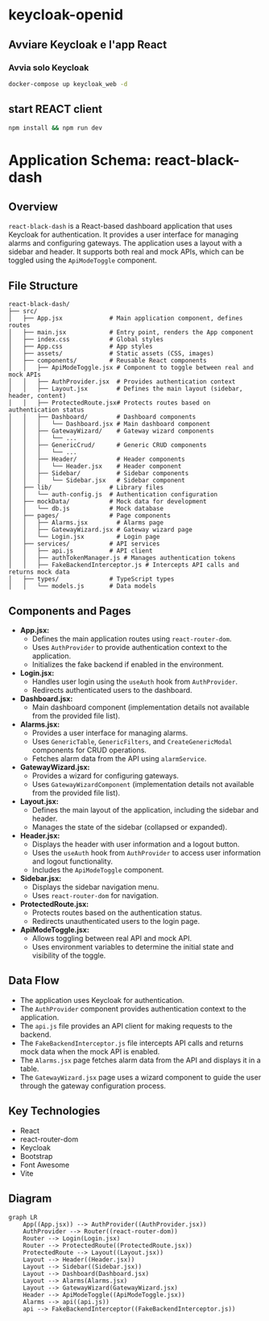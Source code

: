 # keycloak-openid

## Avviare Keycloak e l'app React

### Avvia solo Keycloak
```sh
docker-compose up keycloak_web -d
```
## start REACT client
```sh
npm install && npm run dev
```



# Application Schema: react-black-dash

## Overview

`react-black-dash` is a React-based dashboard application that uses Keycloak for authentication.
It provides a user interface for managing alarms and configuring gateways.
The application uses a layout with a sidebar and header.
It supports both real and mock APIs, which can be toggled using the `ApiModeToggle` component.

## File Structure

```
react-black-dash/
├── src/
│   ├── App.jsx             # Main application component, defines routes
│   ├── main.jsx            # Entry point, renders the App component
│   ├── index.css           # Global styles
│   ├── App.css             # App styles
│   ├── assets/             # Static assets (CSS, images)
│   ├── components/         # Reusable React components
│   │   ├── ApiModeToggle.jsx # Component to toggle between real and mock APIs
│   │   ├── AuthProvider.jsx  # Provides authentication context
│   │   ├── Layout.jsx        # Defines the main layout (sidebar, header, content)
│   │   ├── ProtectedRoute.jsx# Protects routes based on authentication status
│   │   ├── Dashboard/        # Dashboard components
│   │   │   └── Dashboard.jsx # Main dashboard component
│   │   ├── GatewayWizard/    # Gateway wizard components
│   │   │   └── ...
│   │   ├── GenericCrud/      # Generic CRUD components
│   │   │   └── ...
│   │   ├── Header/           # Header components
│   │   │   └── Header.jsx    # Header component
│   │   ├── Sidebar/          # Sidebar components
│   │   │   └── Sidebar.jsx   # Sidebar component
│   ├── lib/                # Library files
│   │   └── auth-config.js  # Authentication configuration
│   ├── mockData/           # Mock data for development
│   │   └── db.js           # Mock database
│   ├── pages/              # Page components
│   │   ├── Alarms.jsx        # Alarms page
│   │   ├── GatewayWizard.jsx # Gateway wizard page
│   │   └── Login.jsx         # Login page
│   ├── services/           # API services
│   │   ├── api.js          # API client
│   │   ├── authTokenManager.js # Manages authentication tokens
│   │   ├── FakeBackendInterceptor.js # Intercepts API calls and returns mock data
│   ├── types/              # TypeScript types
│   │   └── models.js       # Data models
```

## Components and Pages

*   **App.jsx:**
    *   Defines the main application routes using `react-router-dom`.
    *   Uses `AuthProvider` to provide authentication context to the application.
    *   Initializes the fake backend if enabled in the environment.
*   **Login.jsx:**
    *   Handles user login using the `useAuth` hook from `AuthProvider`.
    *   Redirects authenticated users to the dashboard.
*   **Dashboard.jsx:**
    *   Main dashboard component (implementation details not available from the provided file list).
*   **Alarms.jsx:**
    *   Provides a user interface for managing alarms.
    *   Uses `GenericTable`, `GenericFilters`, and `CreateGenericModal` components for CRUD operations.
    *   Fetches alarm data from the API using `alarmService`.
*   **GatewayWizard.jsx:**
    *   Provides a wizard for configuring gateways.
    *   Uses `GatewayWizardComponent` (implementation details not available from the provided file list).
*   **Layout.jsx:**
    *   Defines the main layout of the application, including the sidebar and header.
    *   Manages the state of the sidebar (collapsed or expanded).
*   **Header.jsx:**
    *   Displays the header with user information and a logout button.
    *   Uses the `useAuth` hook from `AuthProvider` to access user information and logout functionality.
    *   Includes the `ApiModeToggle` component.
*   **Sidebar.jsx:**
    *   Displays the sidebar navigation menu.
    *   Uses `react-router-dom` for navigation.
*   **ProtectedRoute.jsx:**
    *   Protects routes based on the authentication status.
    *   Redirects unauthenticated users to the login page.
*   **ApiModeToggle.jsx:**
    *   Allows toggling between real API and mock API.
    *   Uses environment variables to determine the initial state and visibility of the toggle.

## Data Flow

*   The application uses Keycloak for authentication.
*   The `AuthProvider` component provides authentication context to the application.
*   The `api.js` file provides an API client for making requests to the backend.
*   The `FakeBackendInterceptor.js` file intercepts API calls and returns mock data when the mock API is enabled.
*   The `Alarms.jsx` page fetches alarm data from the API and displays it in a table.
*   The `GatewayWizard.jsx` page uses a wizard component to guide the user through the gateway configuration process.

## Key Technologies

*   React
*   react-router-dom
*   Keycloak
*   Bootstrap
*   Font Awesome
*   Vite

## Diagram

```mermaid
graph LR
    App((App.jsx)) --> AuthProvider((AuthProvider.jsx))
    AuthProvider --> Router((react-router-dom))
    Router --> Login(Login.jsx)
    Router --> ProtectedRoute((ProtectedRoute.jsx))
    ProtectedRoute --> Layout((Layout.jsx))
    Layout --> Header((Header.jsx))
    Layout --> Sidebar((Sidebar.jsx))
    Layout --> Dashboard(Dashboard.jsx)
    Layout --> Alarms(Alarms.jsx)
    Layout --> GatewayWizard(GatewayWizard.jsx)
    Header --> ApiModeToggle((ApiModeToggle.jsx))
    Alarms --> api((api.js))
    api --> FakeBackendInterceptor((FakeBackendInterceptor.js))

